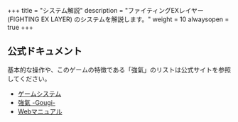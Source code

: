 +++
title = "システム解説"
description = "ファイティングEXレイヤー (FIGHTING EX LAYER) のシステムを解説します。"
weight = 10
alwaysopen = true
+++

## 公式ドキュメント

基本的な操作や、このゲームの特徴である「強氣」のリストは公式サイトを参照してください。

- [ゲームシステム](http://www.arika.co.jp/product/fexl_hp/jp/system_jp/fexl_jp_system.html)
- [強氣 -Gougi-](http://www.arika.co.jp/product/fexl_hp/jp/system_jp/fexl_jp_gougi.html)
- [Webマニュアル](http://www.arika.co.jp/product/fexl_hp/manual/fexl_manual_top.html)
